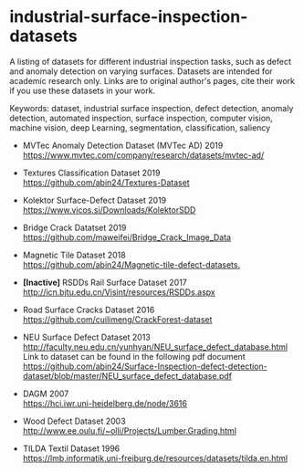# industrial-surface-inspection-datasets
A listing of datasets for different industrial inspection tasks, such as defect and anomaly detection on varying surfaces.
Datasets are intended for academic research only. Links are to original author's pages, cite their work if you use these datasets in your work.

Keywords: dataset, industrial surface inspection, defect detection, anomaly detection,
automated inspection, surface inspection, computer vision, machine vision, deep Learning, 
segmentation, classification, saliency


* MVTec Anomaly Detection Dataset (MVTec AD) 2019<br />
https://www.mvtec.com/company/research/datasets/mvtec-ad/

* Textures Classification Dataset 2019<br />
https://github.com/abin24/Textures-Dataset

* Kolektor Surface-Defect Dataset 2019<br />
https://www.vicos.si/Downloads/KolektorSDD

* Bridge Crack Datatset 2019<br />
https://github.com/maweifei/Bridge_Crack_Image_Data

* Magnetic Tile Dataset 2018<br />
<https://github.com/abin24/Magnetic-tile-defect-datasets.>

* **[Inactive]** RSDDs Rail Surface Dataset 2017<br />
http://icn.bjtu.edu.cn/Visint/resources/RSDDs.aspx

* Road Surface Cracks Dataset 2016<br />
https://github.com/cuilimeng/CrackForest-dataset

* NEU Surface Defect Dataset 2013<br />
http://faculty.neu.edu.cn/yunhyan/NEU_surface_defect_database.html<br />
Link to dataset can be found in the following pdf document<br />
https://github.com/abin24/Surface-Inspection-defect-detection-dataset/blob/master/NEU_surface_defect_database.pdf

* DAGM 2007<br />
https://hci.iwr.uni-heidelberg.de/node/3616

* Wood Defect Dataset 2003<br />
http://www.ee.oulu.fi/~olli/Projects/Lumber.Grading.html

* TILDA Textil Dataset 1996<br />
https://lmb.informatik.uni-freiburg.de/resources/datasets/tilda.en.html



